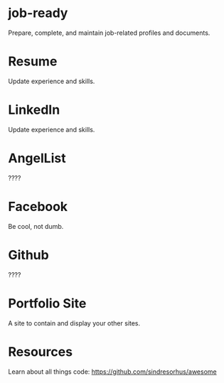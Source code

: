 # job-ready
Prepare, complete, and maintain job-related profiles and documents.

# Resume
Update experience and skills.

# LinkedIn
Update experience and skills.

# AngelList
????

# Facebook
Be cool, not dumb.

# Github
????

# Portfolio Site
A site to contain and display your other sites.

# Resources
Learn about all things code: https://github.com/sindresorhus/awesome
